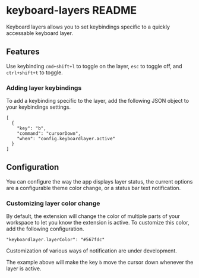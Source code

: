# keyboard-layers README

Keyboard layers allows you to set keybindings specific to a quickly accessable keyboard layer.

## Features

Use keybinding `cmd+shift+l` to toggle on the layer, `esc` to toggle off, and `ctrl+shift+t` to toggle.

### Adding layer keybindings
To add a keybinding specific to the layer, add the following JSON object to your keybindings settings.

```
[
  {
    "key": "b",
    "command": "cursorDown",
    "when": "config.keyboardlayer.active"
  }
]
```

## Configuration

You can configure the way the app displays layer status, the current options are a configurable theme color change, or a status bar text notification. 

### Customizing layer color change
By default, the extension will change the color of multiple parts of your workspace to let you know the extension is active. To customize this color, add the following configuration.
```
"keyboardlayer.layerColor": "#567fdc"
```
Customization of various ways of notification are under development.

The example above will make the key `b` move the cursor down whenever the layer is active.
